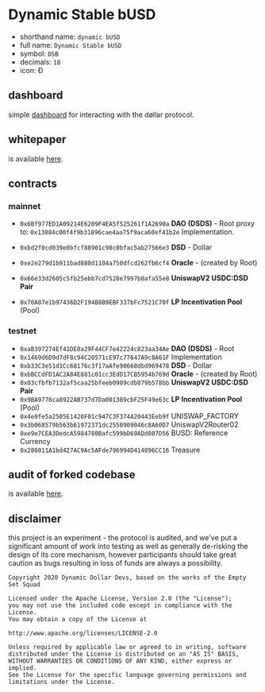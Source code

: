 # Dynamic Stable bUSD

- shorthand name: `dynamic bUSD`
- full name: `Dynamic Stable bUSD`
- symbol: `DSB`
- decimals: `18`
- icon: Ð

## dashboard

simple [dashboard](https://github.com/emptysetsquad/dollar-dashboard) for interacting with the døllar protocol.

## whitepaper

is available [here](https://github.com/bitdeep/dsb-protocol/blob/master/whitepaper.pdf).

## contracts
### mainnet
- `0x6Bf977ED1A09214E6209F4EA5f525261f1A2690a` **DAO (DSDS)** - Root
  proxy to: `0x13084c00f4f9b31896cae4aa75f9aca60ef41b2e` Implementation.
  
- `0xbd2f0cd039e0bfcf88901c98c0bfac5ab27566e3` **DSD** - Dollar
- `0xe2e279d1b911bad880d1104a750dfcd262fb6cf4` **Oracle** - (created by Root)
- `0x66e33d2605c5fb25ebb7cd7528e7997b0afa55e8` **UniswapV2 USDC:DSD Pair**
- `0x70A87e1b97436D2F194B8B9EBF337bFc7521C70f` **LP Incentivation Pool** (Pool)

### testnet
- `0xaB397274Ef41DE0a29F44CF7e42224c823aa34Ae` **DAO (DSDS)** - Root
- `0x1469d6D9d7dF8c94C20571cE97c77647A9c8A61F` Implementation
- `0xb33C3e51d1Cc68176c3f17aAfe90668dbd969478` **DSD** - Dollar
- `0xbBCCdFD1AC2A84E881c01cc3EdD17CB5954b769d` **Oracle** - (created by Root)
- `0x03cfbfb7132af5caa25bfeeb0989cdb879b578bb` **UniswapV2 USDC:DSD Pair**
- `0x9BA9776ca8922AB737d7Da001389cbF25F49e63c` **LP Incentivation Pool** (Pool)
- `0x4e0fe5a2505E1420F01c947C3F374A20443Eeb9f` UNISWAP_FACTORY
- `0x3b068579b563b61972371dc2550909046c8A60D7` UniswapV2Router02
- `0xe9e7CEA3DedcA5984780Bafc599bD69ADd087D56` BUSD: Reference Currency
- `0x286011A1bd427AC9Ac5AFde796994D414896CC16` Treasure

## audit of forked codebase

is available [here](https://github.com/dynamicdollardevs/dsd/blob/master/audit/REP-Dollar-06-11-20.pdf).

## disclaimer
this project is an experiment - the protocol is audited, and we've put a significant amount of work into testing as well as generally de-risking the design of its core mechanism, however participants should take great caution as bugs resulting in loss of funds are always a possibility.

```
Copyright 2020 Dynamic Dollar Devs, based on the works of the Empty Set Squad

Licensed under the Apache License, Version 2.0 (the "License");
you may not use the included code except in compliance with the License.
You may obtain a copy of the License at

http://www.apache.org/licenses/LICENSE-2.0

Unless required by applicable law or agreed to in writing, software
distributed under the License is distributed on an "AS IS" BASIS,
WITHOUT WARRANTIES OR CONDITIONS OF ANY KIND, either express or implied.
See the License for the specific language governing permissions and
limitations under the License.
```